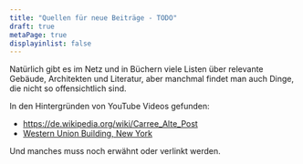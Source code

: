 ```yaml
---
title: "Quellen für neue Beiträge - TODO"
draft: true
metaPage: true
displayinlist: false
---
```


Natürlich gibt es im Netz und in Büchern viele Listen über relevante Gebäude, Architekten und Literatur, aber manchmal findet man auch Dinge, die nicht so offensichtlich sind.

In den Hintergründen von YouTube Videos gefunden:
 * https://de.wikipedia.org/wiki/Carree_Alte_Post
 * [Western Union Building, New York](https://en.wikipedia.org/wiki/60_Hudson_Street)

Und manches muss noch erwähnt oder verlinkt werden.
